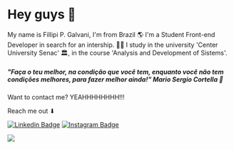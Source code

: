 # Hey guys 💜

My name is Fillipi P. Galvani, I'm from Brazil 🌎 I'm a Student Front-end Developer in search for an intership. 👨‍💻 I study in the university 'Center University Senac' 🏛, in the course 'Analysis and Development of Sistems'.

##### "Faça o teu melhor, na condição que você tem, enquanto você não tem condições melhores, para fazer melhor ainda!" Mario Sergio Cortella 🧠


 Want to contact me? YEAHHHHHHHH!!!

Reach me out ⬇

[![Linkedin Badge](https://img.shields.io/badge/-LinkedIn-blue?style=flat-square&logo=Linkedin&logoColor=white&link=https://www.linkedin.com/in/isadora-rodrigues-stangarlin-48402b141/)](https://www.linkedin.com/in/fillipi-galvani-18047a164/) [![Instagram Badge](https://img.shields.io/badge/-Instagram-violet?style=flat-square&logo=Instagram&logoColor=white&link=https://www.instagram.com/eumtaldefillipi/)](https://www.instagram.com/eumtaldefillipi/)


<img src="https://i.pinimg.com/originals/a5/27/76/a52776d3de231a7cd24a421754e293cd.gif">
